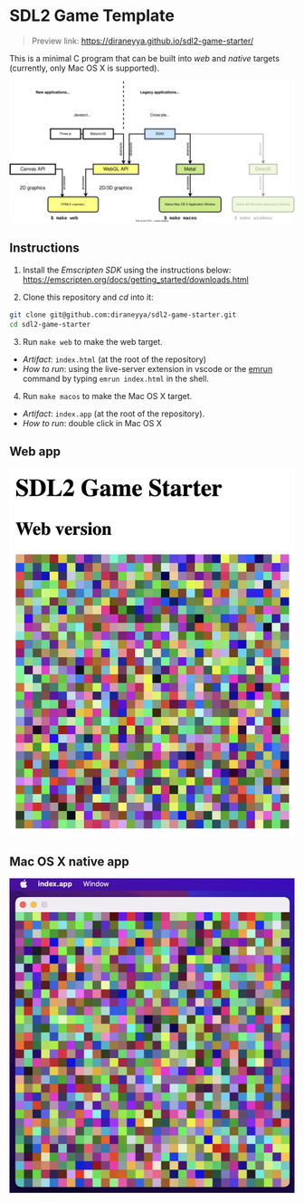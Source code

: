 # SDL2 Game Template

> Preview link: https://diraneyya.github.io/sdl2-game-starter/

This is a minimal C program that can be built into _web_ and _native_ targets (currently, only Mac OS X is supported).

![](./docs/sdl2_diagram.svg)

## Instructions

1. Install the _Emscripten SDK_ using the instructions below:<br/>
https://emscripten.org/docs/getting_started/downloads.html

2. Clone this repository and _cd_ into it:<br/>
```bash
git clone git@github.com:diraneyya/sdl2-game-starter.git
cd sdl2-game-starter
```

3. Run `make web` to make the web target.
  - _Artifact_: `index.html` (at the root of the repository)
  - _How to run_: using the live-server extension in vscode or the [emrun](https://emscripten.org/docs/compiling/Running-html-files-with-emrun.html) command by typing `emrun index.html` in the shell.

4. Run `make macos` to make the Mac OS X target.
  - _Artifact_: `index.app` (at the root of the repository). 
  - _How to run_: double click in Mac OS X

## Web app

![](./docs/screenshot_web.png)

## Mac OS X native app

![](./docs/screenshot_macos.png)
